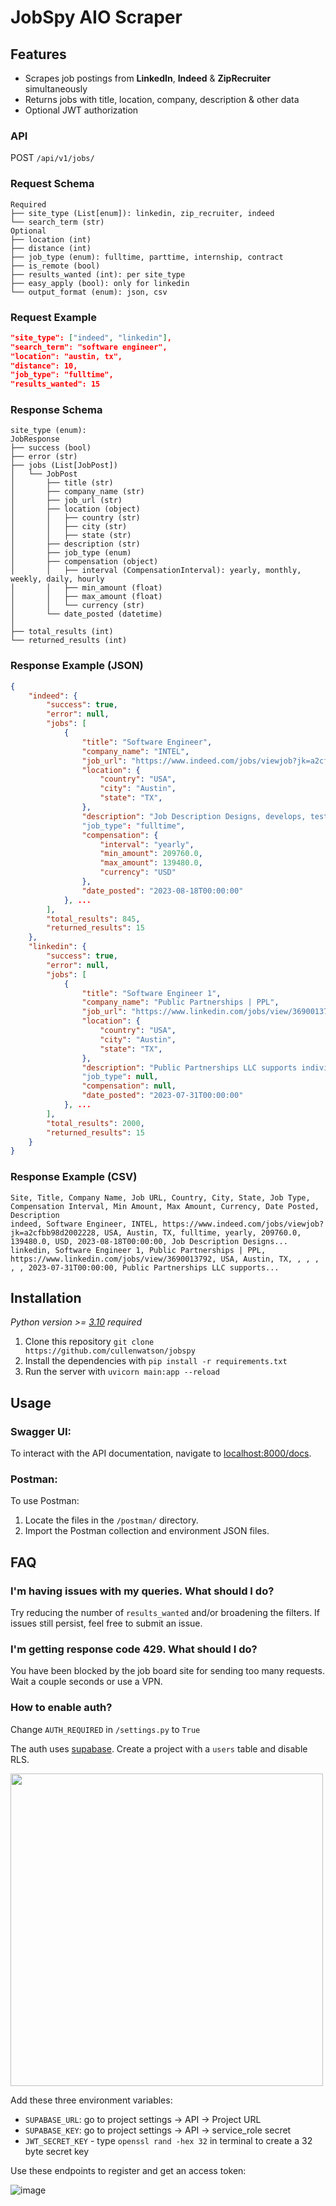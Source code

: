 # JobSpy AIO Scraper

## Features

- Scrapes job postings from **LinkedIn**, **Indeed** & **ZipRecruiter** simultaneously
- Returns jobs with title, location, company, description & other data
- Optional JWT authorization


### API

POST `/api/v1/jobs/`
### Request Schema

```plaintex
Required
├── site_type (List[enum]): linkedin, zip_recruiter, indeed
└── search_term (str)
Optional
├── location (int)
├── distance (int)
├── job_type (enum): fulltime, parttime, internship, contract
├── is_remote (bool)
├── results_wanted (int): per site_type
├── easy_apply (bool): only for linkedin
└── output_format (enum): json, csv
```

### Request Example
```json
"site_type": ["indeed", "linkedin"],
"search_term": "software engineer",
"location": "austin, tx",
"distance": 10,
"job_type": "fulltime",
"results_wanted": 15
```

### Response Schema
```plaintext
site_type (enum): 
JobResponse
├── success (bool)
├── error (str)
├── jobs (List[JobPost])
│   └── JobPost
│       ├── title (str)
│       ├── company_name (str)
│       ├── job_url (str)
│       ├── location (object)
│       │   ├── country (str)
│       │   ├── city (str)
│       │   ├── state (str)
│       ├── description (str)
│       ├── job_type (enum)
│       ├── compensation (object)
│       │   ├── interval (CompensationInterval): yearly, monthly, weekly, daily, hourly
│       │   ├── min_amount (float)
│       │   ├── max_amount (float)
│       │   └── currency (str)
│       └── date_posted (datetime)
│
├── total_results (int)
└── returned_results (int) 
```

### Response Example (JSON)
```json
{
    "indeed": {
        "success": true,
        "error": null,
        "jobs": [
            {
                "title": "Software Engineer",
                "company_name": "INTEL",
                "job_url": "https://www.indeed.com/jobs/viewjob?jk=a2cfbb98d2002228",
                "location": {
                    "country": "USA",
                    "city": "Austin",
                    "state": "TX",
                },
                "description": "Job Description Designs, develops, tests, and debugs..."
                "job_type": "fulltime",
                "compensation": {
                    "interval": "yearly",
                    "min_amount": 209760.0,
                    "max_amount": 139480.0,
                    "currency": "USD"
                },
                "date_posted": "2023-08-18T00:00:00"
            }, ...
        ],
        "total_results": 845,
        "returned_results": 15
    },
    "linkedin": {
        "success": true,
        "error": null,
        "jobs": [
            {
                "title": "Software Engineer 1",
                "company_name": "Public Partnerships | PPL",
                "job_url": "https://www.linkedin.com/jobs/view/3690013792",
                "location": {
                    "country": "USA",
                    "city": "Austin",
                    "state": "TX",
                },
                "description": "Public Partnerships LLC supports individuals with disabilities..."
                "job_type": null,
                "compensation": null,
                "date_posted": "2023-07-31T00:00:00"
            }, ...
        ],
        "total_results": 2000,
        "returned_results": 15
    }
}
```
### Response Example (CSV)
```
Site, Title, Company Name, Job URL, Country, City, State, Job Type, Compensation Interval, Min Amount, Max Amount, Currency, Date Posted, Description
indeed, Software Engineer, INTEL, https://www.indeed.com/jobs/viewjob?jk=a2cfbb98d2002228, USA, Austin, TX, fulltime, yearly, 209760.0, 139480.0, USD, 2023-08-18T00:00:00, Job Description Designs...
linkedin, Software Engineer 1, Public Partnerships | PPL, https://www.linkedin.com/jobs/view/3690013792, USA, Austin, TX, , , , , , 2023-07-31T00:00:00, Public Partnerships LLC supports...
```

## Installation
_Python version >= [3.10](https://www.python.org/downloads/release/python-3100/) required_  
1. Clone this repository `git clone https://github.com/cullenwatson/jobspy`
2. Install the dependencies with `pip install -r requirements.txt`
4. Run the server with `uvicorn main:app --reload`

## Usage

### Swagger UI:
To interact with the API documentation, navigate to [localhost:8000/docs](http://localhost:8000/docs).

### Postman:
To use Postman:
1. Locate the files in the `/postman/` directory.
2. Import the Postman collection and environment JSON files.

## FAQ

### I'm having issues with my queries. What should I do?

Try reducing the number of `results_wanted` and/or broadening the filters. If issues still persist, feel free to submit an issue. 

### I'm getting response code 429. What should I do?
You have been blocked by the job board site for sending too many requests. Wait a couple seconds or use a VPN.

### How to enable auth?

Change `AUTH_REQUIRED` in `/settings.py` to `True`

The auth uses [supabase](https://supabase.com). Create a project with a `users` table and disable RLS.  
  
<img src="https://github.com/cullenwatson/jobspy/assets/78247585/03af18e1-5386-49ad-a2cf-d34232d9d747" width="500">


Add these three environment variables:

- `SUPABASE_URL`: go to project settings -> API -> Project URL  
- `SUPABASE_KEY`: go to project settings -> API -> service_role secret
- `JWT_SECRET_KEY` - type `openssl rand -hex 32` in terminal to create a 32 byte secret key

Use these endpoints to register and get an access token: 

![image](https://github.com/cullenwatson/jobspy/assets/78247585/c84c33ec-1fe8-4152-9c8c-6c4334aecfc3)

